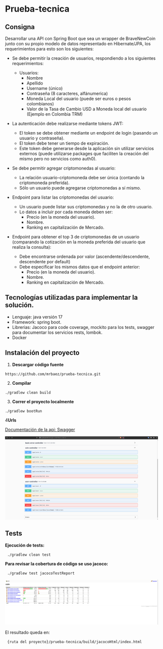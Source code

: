 # Prueba-tecnica

## Consigna

Desarrollar una API con Spring Boot que sea un wrapper de BraveNewCoin junto con su propio modelo de datos representado en Hibernate/JPA, los
requerimientos para esto son los siguientes:

* Se debe permitir la creación de usuarios, respondiendo a los siguientes requerimientos:
    * Usuarios:
        * Nombre
        * Apellido
        * Username (único)
        * Contraseña (8 caracteres, alfánumerica)
        * Moneda Local del usuario (puede ser euros o pesos colombianos)
        * Valor de la Tasa de Cambio USD a Moneda local del usuario (Ejemplo en Colombia TRM)

* La autenticación debe realizarse mediante tokens JWT:
    * El token se debe obtener mediante un endpoint de login (pasando un usuario y contraseña).
    * El token debe tener un tiempo de expiración.
    * Este token debe generarse desde la aplicación sin utilizar servicios externos (puede utilizarse packages que faciliten la creación del mismo
      pero no servicios como auth0).

* Se debe permitir agregar criptomonedas al usuario:
    * La relación usuario-criptomoneda debe ser única (contando la criptomoneda preferida).
    * Sólo un usuario puede agregarse criptomonedas a sí mismo.

* Endpoint para listar las criptomonedas del usuario:
    * Un usuario puede listar sus criptomonedas y no la de otro usuario.
    * Lo datos a incluir por cada moneda deben ser:
        * Precio (en la moneda del usuario).
        * Nombre.
        * Ranking en capitalización de Mercado.
* Endpoint para obtener el top 3 de criptomonedas de un usuario (comparando la cotización en la moneda preferida del usuario que realiza la consulta):
  * Debe encontrarse ordenada por valor (ascendente/descendente, descendente por default)
  * Debe especificar los mismos datos que el endpoint anterior:
    * Precio (en la moneda del usuario).
    * Nombre.
    * Ranking en capitalización de Mercado.

## Tecnologías utilizadas para implementar la solución.

* Lenguaje: java versión 17
* Framework: spring boot.
* Librerias: Jacoco para code coverage, mockito para los tests, swagger para documentar los servicios rests, lombok.
* Docker

## Instalación  del proyecto
1. **Descargar código fuente**

```console
https://github.com/mrbaez/prueba-tecnica.git
```

2. **Compilar**

```console
./gradlew clean build
```

3. **Correr el proyecto localmente**

```console
./gradlew bootRun
```

4**Urls**

   [Documentación de la api: Swagger](http://localhost:8080/swagger-ui.html)

![](/swagger.png)


## Tests

**Ejecución de tests:**
```console
 ./gradlew clean test
```

**Para revisar la cobertura de código se uso jacoco:**
```console
 ./gradlew test jacocoTestReport
```

![](/code_coverage.png)

El resultado queda en:

```console
 {ruta del proyecto}/prueba-tecnica/build/jacocoHtml/index.html
```
